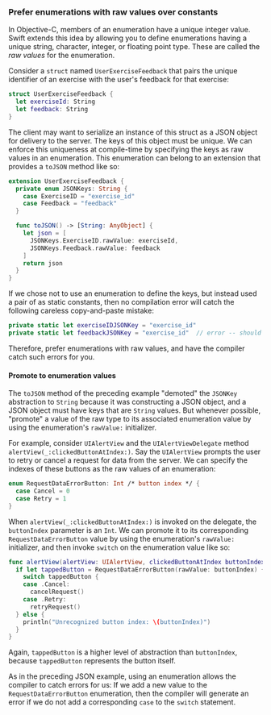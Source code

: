 ### Prefer enumerations with raw values over constants

In Objective-C, members of an enumeration have a unique integer value. Swift extends this idea by allowing you to define enumerations having a unique string, character, integer, or floating point type. These are called the *raw values* for the enumeration.

Consider a `struct` named `UserExerciseFeedback` that pairs the unique identifier of an exercise with the user's feedback for that exercise:

```swift
struct UserExerciseFeedback {
  let exerciseId: String
  let feedback: String
}
```

The client may want to serialize an instance of this struct as a JSON object for delivery to the server. The keys of this object must be unique. We can enforce this uniqueness at compile-time by specifying the keys as raw values in an enumeration. This enumeration can belong to an extension that provides a `toJSON` method like so:

```swift
extension UserExerciseFeedback {
  private enum JSONKeys: String {
    case ExerciseID = "exercise_id"
    case Feedback = "feedback"
  }

  func toJSON() -> [String: AnyObject] {
    let json = [
      JSONKeys.ExerciseID.rawValue: exerciseId,
      JSONKeys.Feedback.rawValue: feedback
    ]
    return json
  }
}
```

If we chose not to use an enumeration to define the keys, but instead used a pair of as static constants, then no compilation error will catch the following careless copy-and-paste mistake:

```swift
private static let exerciseIDJSONKey = "exercise_id"
private static let feedbackJSONKey = "exercise_id"  // error -- should be "feedback"
```

Therefore, prefer enumerations with raw values, and have the compiler catch such errors for you.

#### Promote to enumeration values

The `toJSON` method of the preceding example "demoted" the `JSONKey` abstraction to `String` because it was constructing a JSON object, and a JSON object must have keys that are `String` values. But whenever possible, "promote" a value of the raw type to its associated enumeration value by using the enumeration's `rawValue:` initializer.

For example, consider `UIAlertView` and the `UIAlertViewDelegate` method `alertView(_:clickedButtonAtIndex:)`. Say the `UIAlertView` prompts the user to retry or cancel a request for data from the server. We can specify the indexes of these buttons as the raw values of an enumeration:

```swift
enum RequestDataErrorButton: Int /* button index */ {
  case Cancel = 0
  case Retry = 1
}
```

When `alertView(_:clickedButtonAtIndex:)` is invoked on the delegate, the `buttonIndex` parameter is an `Int`. We can promote it to its corresponding `RequestDataErrorButton` value by using the enumeration's `rawValue:` initializer, and then invoke `switch` on the enumeration value like so:

```swift
func alertView(alertView: UIAlertView, clickedButtonAtIndex buttonIndex: Int) {
  if let tappedButton = RequestDataErrorButton(rawValue: buttonIndex) {
    switch tappedButton {
    case .Cancel:
      cancelRequest()
    case .Retry:
      retryRequest()
  } else {
    println("Unrecognized button index: \(buttonIndex)")
  }
}
```

Again, `tappedButton` is a higher level of abstraction than `buttonIndex`, because `tappedButton` represents the button itself.

As in the preceding JSON example, using an enumeration allows the compiler to catch errors for us: If we add a new value to the `RequestDataErrorButton` enumeration, then the compiler will generate an error if we do not add a corresponding `case` to the `switch` statement.

